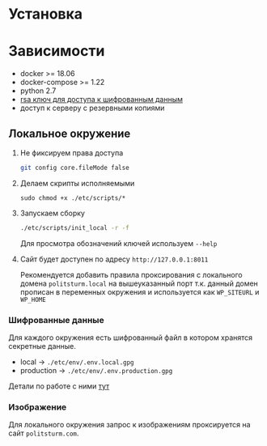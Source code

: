 # Установка

# Зависимости

 - docker >= 18.06
 - docker-compose >= 1.22
 - python 2.7
 - [rsa ключ для доступа к шифрованным данным](./docs/gpg.md)
 - доступ к серверу с резервными копиями

## Локальное окружение

1. Не фиксируем права доступа
    ```bash
    git config core.fileMode false
    ```

2. Делаем скрипты исполняемыми

    ```
    sudo chmod +x ./etc/scripts/*
    ```

3. Запускаем сборку
    ```bash
    ./etc/scripts/init_local -r -f
    ```
    
    Для просмотра обозначений ключей используем `--help`

4. Сайт будет доступен по адресу `http://127.0.0.1:8011`

    Рекомендуется добавить правила проксирования с локального домена `politsturm.local` 
    на вышеуказанный порт т.к. данный домен прописан в переменных окружения и 
    используется как `WP_SITEURL` и `WP_HOME`

### Шифрованные данные
Для каждого окружения есть шифрованный файл в котором хранятся секретные данные.

 - local -> `./etc/env/.env.local.gpg`
 - production -> `./etc/env/.env.production.gpg`

Детали по работе с ними [тут](./docs/gpg.md) 

### Изображение
Для локального окружения запрос к изображениям проксируется на сайт `politsturm.com`. 
